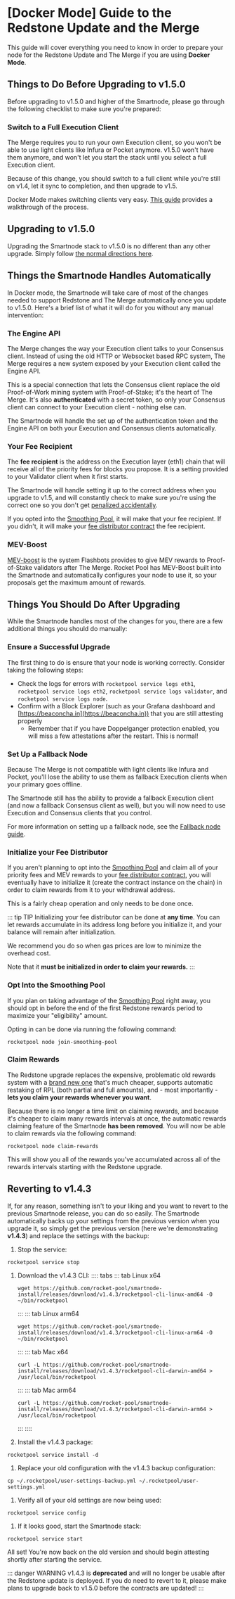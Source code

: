# [Docker Mode] Guide to the Redstone Update and the Merge

This guide will cover everything you need to know in order to prepare your node for the Redstone Update and The Merge if you are using **Docker Mode**.


## Things to Do Before Upgrading to v1.5.0

Before upgrading to v1.5.0 and higher of the Smartnode, please go through the following checklist to make sure you're prepared:


### Switch to a Full Execution Client

The Merge requires you to run your own Execution client, so you won't be able to use light clients like Infura or Pocket anymore.
v1.5.0 won't have them anymore, and won't let you start the stack until you select a full Execution client.

Because of this change, you should switch to a full client while you're still on v1.4, let it sync to completion, and then upgrade to v1.5.

Docker Mode makes switching clients very easy.
[This guide](../node/change-clients.md#changing-execution-clients) provides a walkthrough of the process.


## Upgrading to v1.5.0

Upgrading the Smartnode stack to v1.5.0 is no different than any other upgrade.
Simply follow [the normal directions here](../node/updates.md#updating-the-smartnode-stack).


## Things the Smartnode Handles Automatically

In Docker mode, the Smartnode will take care of most of the changes needed to support Redstone and The Merge automatically once you update to v1.5.0.
Here's a brief list of what it will do for you without any manual intervention:


### The Engine API

The Merge changes the way your Execution client talks to your Consensus client.
Instead of using the old HTTP or Websocket based RPC system, The Merge requires a new system exposed by your Execution client called the Engine API.

This is a special connection that lets the Consensus client replace the old Proof-of-Work mining system with Proof-of-Stake; it's the heart of The Merge.
It's also **authenticated** with a secret token, so only your Consensus client can connect to your Execution client - nothing else can.

The Smartnode will handle the set up of the authentication token and the Engine API on both your Execution and Consensus clients automatically.


### Your Fee Recipient

The **fee recipient** is the address on the Execution layer (eth1) chain that will receive all of the priority fees for blocks you propose.
It is a setting provided to your Validator client when it first starts.

The Smartnode will handle setting it up to the correct address when you upgrade to v1.5, and will constantly check to make sure you're using the correct one so you don't get [penalized accidentally](https://github.com/rocket-pool/rocketpool-research/blob/master/Penalties/penalty-system.md).

If you opted into the [Smoothing Pool](./whats-new.md#smoothing-pool), it will make that your fee recipient.
If you didn't, it will make your [fee distributor contract](./whats-new.md#fee-recipients-and-your-distributor) the fee recipient.


### MEV-Boost

[MEV-boost](https://boost.flashbots.net/) is the system Flashbots provides to give MEV rewards to Proof-of-Stake validators after The Merge.
Rocket Pool has MEV-Boost built into the Smartnode and automatically configures your node to use it, so your proposals get the maximum amount of rewards. 


## Things You Should Do After Upgrading

While the Smartnode handles most of the changes for you, there are a few additional things you should do manually:


### Ensure a Successful Upgrade

The first thing to do is ensure that your node is working correctly.
Consider taking the following steps:

- Check the logs for errors with `rocketpool service logs eth1`, `rocketpool service logs eth2`, `rocketpool service logs validator`, and `rocketpool service logs node`.
- Confirm with a Block Explorer (such as your Grafana dashboard and [https://beaconcha.in](https://beaconcha.in)) that you are still attesting properly
    - Remember that if you have Doppelganger protection enabled, you will miss a few attestations after the restart. This is normal!


### Set Up a Fallback Node

Because The Merge is not compatible with light clients like Infura and Pocket, you'll lose the ability to use them as fallback Execution clients when your primary goes offline.

The Smartnode still has the ability to provide a fallback Execution client (and now a fallback Consensus client as well), but you will now need to use Execution and Consensus clients that you control.

For more information on setting up a fallback node, see the [Fallback node guide](../node/fallback.md).


### Initialize your Fee Distributor

If you aren't planning to opt into the [Smoothing Pool](./whats-new.md#smoothing-pool) and claim all of your priority fees and MEV rewards to your [fee distributor contract](./whats-new.md#fee-recipients-and-your-distributor), you will eventually have to initialize it (create the contract instance on the chain) in order to claim rewards from it to your withdrawal address.

This is a fairly cheap operation and only needs to be done once.

::: tip TIP
Initializing your fee distributor can be done at **any time**.
You can let rewards accumulate in its address long before you initialize it, and your balance will remain after initialization.

We recommend you do so when gas prices are low to minimize the overhead cost.

Note that it **must be initialized in order to claim your rewards.**
:::


### Opt Into the Smoothing Pool

If you plan on taking advantage of the [Smoothing Pool](./whats-new.md#smoothing-pool) right away, you should opt in before the end of the first Redstone rewards period to maximize your "eligibility" amount.

Opting in can be done via running the following command:

```
rocketpool node join-smoothing-pool
```


### Claim Rewards

The Redstone upgrade replaces the expensive, problematic old rewards system with a [brand new one](./whats-new.md#new-rewards-system) that's much cheaper, supports automatic restaking of RPL (both partial and full amounts), and - most importantly - **lets you claim your rewards whenever you want**.

Because there is no longer a time limit on claiming rewards, and because it's cheaper to claim many rewards intervals at once, the automatic rewards claiming feature of the Smartnode **has been removed**.
You will now be able to claim rewards via the following command:

```
rocketpool node claim-rewards
```

This will show you all of the rewards you've accumulated across all of the rewards intervals starting with the Redstone upgrade.


## Reverting to v1.4.3

If, for any reason, something isn't to your liking and you want to revert to the previous Smartnode release, you can do so easily.
The Smartnode automatically backs up your settings from the previous version when you upgrade it, so simply get the previous version (here we're demonstrating **v1.4.3**) and replace the settings with the backup:

1. Stop the service:
```
rocketpool service stop
```

1. Download the v1.4.3 CLI:
    :::: tabs
    ::: tab Linux x64
    ```
    wget https://github.com/rocket-pool/smartnode-install/releases/download/v1.4.3/rocketpool-cli-linux-amd64 -O ~/bin/rocketpool
    ```
    :::
    ::: tab Linux arm64
    ```
    wget https://github.com/rocket-pool/smartnode-install/releases/download/v1.4.3/rocketpool-cli-linux-arm64 -O ~/bin/rocketpool    
    ```
    :::
    ::: tab Mac x64
    ```
    curl -L https://github.com/rocket-pool/smartnode-install/releases/download/v1.4.3/rocketpool-cli-darwin-amd64 > /usr/local/bin/rocketpool
    ```
    :::
    ::: tab Mac arm64
    ```
    curl -L https://github.com/rocket-pool/smartnode-install/releases/download/v1.4.3/rocketpool-cli-darwin-arm64 > /usr/local/bin/rocketpool
    ```
    :::
    ::::

1. Install the v1.4.3 package:
```
rocketpool service install -d
```

1. Replace your old configuration with the v1.4.3 backup configuration:
```
cp ~/.rocketpool/user-settings-backup.yml ~/.rocketpool/user-settings.yml
```

1. Verify all of your old settings are now being used:
```
rocketpool service config
```

1. If it looks good, start the Smartnode stack:
```
rocketpool service start
```

All set! You're now back on the old version and should begin attesting shortly after starting the service.

::: danger WARNING
v1.4.3 is **deprecated** and will no longer be usable after the Redstone update is deployed.
If you do need to revert to it, please make plans to upgrade back to v1.5.0 before the contracts are updated!
:::